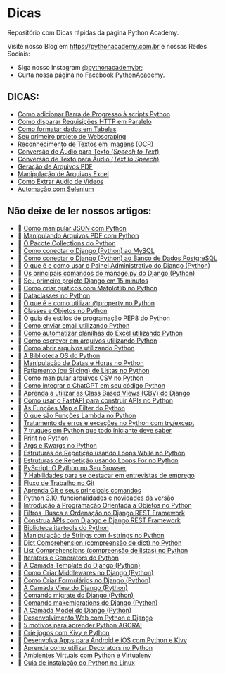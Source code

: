 # Dicas

Repositório com Dicas rápidas da página Python Academy.

Visite nosso Blog em https://pythonacademy.com.br e nossas Redes Sociais:
 - Siga nosso Instagram [@pythonacademybr](https://instagram.com/pythonacademybr);
 - Curta nossa página no Facebook [PythonAcademy](https://www.facebook.com/pythonacademy).

## DICAS:
 - [Como adicionar Barra de Progresso à scripts Python](barra-de-progresso)
 - [Como disparar Requisições HTTP em Paralelo](requisicoes-paralelas)
 - [Como formatar dados em Tabelas](dados-em-tabelas)
 - [Seu primeiro projeto de Webscraping](primeiro-webscraping)
 - [Reconhecimento de Textos em Imagens (OCR)](reconhecimento-textual)
 - [Conversão de Áudio para Texto (_Speech to Text_)](audio-para-texto)
 - [Conversão de Texto para Áudio (_Text to Speech_)](texto-para-audio)
 - [Geração de Arquivos PDF](gerando-arquivos-pdf)
 - [Manipulação de Arquivos Excel](manipulando-arquivos-excel)
 - [Como Extrar Áudio de Vídeos](extraindo-audio-de-videos)
 - [Automação com Selenium](automacao-com-selenium)

## Não deixe de ler nossos artigos:
 - 📝 [Como manipular JSON com Python](https://pythonacademy.com.br/blog/como-manipular-json-no-python)
 - 📝 [Manipulando Arquivos PDF com Python](https://pythonacademy.com.br/blog/manipulando-arquivos-pdf-com-python)
 - 📝 [O Pacote Collections do Python](https://pythonacademy.com.br/blog/o-pacote-collections-do-python)
 - 📝 [Como conectar o Django (Python) ao MySQL](https://pythonacademy.com.br/blog/como-conectar-o-django-ao-mysql)
 - 📝 [Como conectar o Django (Python) ao Banco de Dados PostgreSQL](https://pythonacademy.com.br/blog/como-conectar-o-django-ao-postgresql)
 - 📝 [O que é e como usar o Painel Administrativo do Django (Python)](https://pythonacademy.com.br/blog/o-painel-admin-do-django)
 - 📝 [Os principais comandos do manage.py do Django (Python)](https://pythonacademy.com.br/blog/os-principais-comandos-do-manage-py-do-django)
 - 📝 [Seu primeiro projeto Django em 15 minutos](https://pythonacademy.com.br/blog/seu-primeiro-projeto-django-em-15-minutos)
 - 📝 [Como criar gráficos com Matplotlib no Python](https://pythonacademy.com.br/blog/como-criar-graficos-utilizando-matplotlib-no-python)
 - 📝 [Dataclasses no Python](https://pythonacademy.com.br/blog/dataclasses-no-python)
 - 📝 [O que é e como utilizar @property no Python](https://pythonacademy.com.br/blog/como-utilizar-property-no-python)
 - 📝 [Classes e Objetos no Python](https://pythonacademy.com.br/blog/classes-e-objetos-no-python)
 - 📝 [O guia de estilos de programação PEP8 do Python](https://pythonacademy.com.br/blog/o-guia-de-estilos-pep8-do-python)
 - 📝 [Como enviar email utilizando Python](https://pythonacademy.com.br/blog/como-enviar-email-utilizando-python)
 - 📝 [Como automatizar planilhas do Excel utilizando Python](https://pythonacademy.com.br/blog/automatize-planilhas-excel-usando-python)
 - 📝 [Como escrever em arquivos utilizando Python](https://pythonacademy.com.br/blog/como-escrever-em-arquivos-no-python)
 - 📝 [Como abrir arquivos utilizando Python](https://pythonacademy.com.br/blog/como-manipular-arquivos-utilizando-python)
 - 📝 [A Biblioteca OS do Python](https://pythonacademy.com.br/blog/a-biblioteca-os-do-python)
 - 📝 [Manipulação de Datas e Horas no Python](https://pythonacademy.com.br/blog/manipulacao-datas-e-horarios-no-python)
 - 📝 [Fatiamento (ou Slicing) de Listas no Python](https://pythonacademy.com.br/blog/fatiamento-slicing-de-listas)
 - 📝 [Como manipular arquivos CSV no Python](https://pythonacademy.com.br/blog/manipulacao-csv-no-python)
 - 📝 [Como integrar o ChatGPT em seu código Python](https://pythonacademy.com.br/blog/como-integrar-o-chatgpt-em-seu-codigo-python)
 - 📝 [Aprenda a utilizar as Class Based Views (CBV) do Django](https://pythonacademy.com.br/blog/como-utilizar-as-class-based-views-do-django)
 - 📝 [Como usar o FastAPI para construir APIs no Python](https://pythonacademy.com.br/blog/como-usar-o-fastapi-para-construir-apis-no-python)
 - 📝 [As Funções Map e Filter do Python](https://pythonacademy.com.br/blog/as-funcoes-map-e-filter-no-python)
 - 📝 [O que são Funções Lambda no Python](https://pythonacademy.com.br/blog/funcoes-lambda-no-python)
 - 📝 [Tratamento de erros e exceções no Python com try/except](https://pythonacademy.com.br/blog/tratamento-erros-excecoes-no-python)
 - 📝 [7 truques em Python que todo iniciante deve saber](https://pythonacademy.com.br/blog/7-truques-em-python-que-todo-iniciante-deve-saber)
 - 📝 [Print no Python](https://pythonacademy.com.br/blog/print-no-python)
 - 📝 [Args e Kwargs no Python](https://pythonacademy.com.br/blog/args-e-kwargs-do-python)
 - 📝 [Estruturas de Repetição usando Loops While no Python](https://pythonacademy.com.br/blog/loops-com-while-no-python)
 - 📝 [Estruturas de Repetição usando Loops For no Python](https://pythonacademy.com.br/blog/loops-com-for-no-python)
 - 📝 [PyScript: O Python no Seu Browser](https://pythonacademy.com.br/blog/python-no-browser-com-pyscript)
 - 📝 [7 Habilidades para se destacar em entrevistas de emprego](https://pythonacademy.com.br/blog/principais-habilidades-para-se-destacar-em-entrevistas-de-emprego)
 - 📝 [Fluxo de Trabalho no Git](https://pythonacademy.com.br/blog/fluxo-de-trabalho-no-git)
 - 📝 [Aprenda Git e seus principais comandos](https://pythonacademy.com.br/blog/git-e-seus-principais-comandos)
 - 📝 [Python 3.10: funcionalidades e novidades da versão](https://pythonacademy.com.br/blog/python-3-10-o-que-ha-de-novo)
 - 📝 [Introdução à Programação Orientada a Objetos no Python](https://pythonacademy.com.br/blog/introducao-a-programacao-orientada-a-objetos-no-python)
 - 📝 [Filtros, Busca e Ordenação no Django REST Framework](https://pythonacademy.com.br/blog/filtros-busca-e-ordenacao-no-drf)
 - 📝 [Construa APIs com Django e Django REST Framework](https://pythonacademy.com.br/blog/construcao-de-apis-com-django-rest-framework)
 - 📝 [Biblioteca itertools do Python](https://pythonacademy.com.br/blog/a-biblioteca-itertools-do-python)
 - 📝 [Manipulação de Strings com f-strings no Python](https://pythonacademy.com.br/blog/f-strings-no-python)
 - 📝 [Dict Comprehension (compreensão de dict) no Python](https://pythonacademy.com.br/blog/dict-comprehensions-no-python)
 - 📝 [List Comprehensions (compreensão de listas) no Python](https://pythonacademy.com.br/blog/list-comprehensions-no-python)
 - 📝 [Iterators e Generators do Python](https://pythonacademy.com.br/blog/iterators-e-generators-em-python)
 - 📝 [A Camada Template do Django (Python)](https://pythonacademy.com.br/blog/desenvolvimento-web-com-python-e-django-template)
 - 📝 [Como Criar Middlewares no Django (Python)](https://pythonacademy.com.br/blog/como-criar-middlewares-no-django)
 - 📝 [Como Criar Formulários no Django (Python)](https://pythonacademy.com.br/blog/formularios-do-django-com-django-forms)
 - 📝 [A Camada View do Django (Python)](https://pythonacademy.com.br/blog/desenvolvimento-web-com-python-e-django-view)
 - 📝 [Comando migrate do Django (Python)](https://pythonacademy.com.br/blog/o-comando-migrate-do-django)
 - 📝 [Comando makemigrations do Django (Python)](https://pythonacademy.com.br/blog/o-comando-makemigrations-do-django)
 - 📝 [A Camada Model do Django (Python)](https://pythonacademy.com.br/blog/desenvolvimento-web-com-python-e-django-model)
 - 📝 [Desenvolvimento Web com Python e Django](https://pythonacademy.com.br/blog/desenvolvimento-web-com-python-e-django-introducao)
 - 📝 [5 motivos para aprender Python AGORA!](https://pythonacademy.com.br/blog/porque-aprender-python-5-motivos-para-aprender-agora)
 - 📝 [Crie jogos com Kivy e Python](https://pythonacademy.com.br/blog/como-criar-jogos-com-python-e-kivy)
 - 📝 [Desenvolva Apps para Android e iOS com Python e Kivy](https://pythonacademy.com.br/blog/desenvolva-aplicativos-para-android-ios-com-python-e-kivy)
 - 📝 [Aprenda como utilizar Decorators no Python](https://pythonacademy.com.br/blog/domine-decorators-em-python)
 - 📝 [Ambientes Virtuais com Python e Virtualenv](https://pythonacademy.com.br/blog/python-e-virtualenv-como-programar-em-ambientes-virtuais)
 - 📝 [Guia de instalação do Python no Linux](https://pythonacademy.com.br/blog/como-instalar-python-no-linux)
